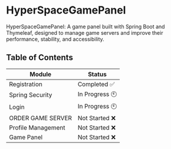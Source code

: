 # HyperSpaceGamePanel
HyperSpaceGamePanel: A game panel built with Spring Boot and Thymeleaf, designed to manage game servers and improve their performance, stability, and accessibility.

## Table of Contents

Module | Status
-------|-------
Registration | Completed :white_check_mark:
Spring Security | In Progress :clock10:
Login | In Progress :clock10:
ORDER GAME SERVER | Not Started :x:
Profile Management | Not Started :x:
Game Panel | Not Started :x:

